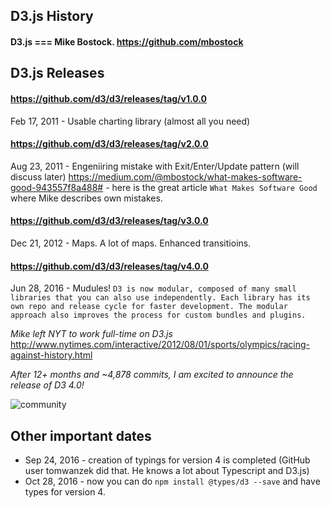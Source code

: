 ## D3.js History
#### D3.js === Mike Bostock. https://github.com/mbostock


## D3.js Releases
#### https://github.com/d3/d3/releases/tag/v1.0.0
Feb 17, 2011 - Usable charting library (almost all you need)

#### https://github.com/d3/d3/releases/tag/v2.0.0
Aug 23, 2011 - Engeniiring mistake with Exit/Enter/Update pattern (will discuss later)
https://medium.com/@mbostock/what-makes-software-good-943557f8a488# - here is the great article `What Makes Software Good` where Mike describes own mistakes.

#### https://github.com/d3/d3/releases/tag/v3.0.0
Dec 21, 2012 - Maps. A lot of maps. Enhanced transitioins. 

#### https://github.com/d3/d3/releases/tag/v4.0.0
Jun 28, 2016 - Mudules! `D3 is now modular, composed of many small libraries that you can also use independently. Each library has its own repo and release cycle for faster development. The modular approach also improves the process for custom bundles and plugins.`

_Mike left NYT to work full-time on D3.js_
http://www.nytimes.com/interactive/2012/08/01/sports/olympics/racing-against-history.html

_After 12+ months and ~4,878 commits, I am excited to announce the release of D3 4.0!_

![community](https://pbs.twimg.com/media/Cv3BbkiWgAAl1yz.jpg)

## Other important dates
- Sep 24, 2016 - creation of typings for version 4 is completed (GitHub user tomwanzek did that. He knows a lot about Typescript and D3.js)
- Oct 28, 2016 - now you can do `npm install @types/d3 --save` and have types for version 4.
